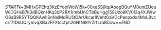 $START$k+3MHxGPEhq3KzEYooiWoWj5k+00xeSSjXq/AoogBQuYM0umZUouWiDGHsB7k3dBQknHKq3bP2RX1/mbUnCTbBuHgg159Uzo9KV0I3q4XJWwO6aB9R5YTQQKAwIlSnNsiMdRU5tDArUkcarIlVehtOaVDcPanpxdx4MxL8vcorr7tDkUQrymvqXBa2FFXtccfph26NtNI9YrZrfLraBDcw==$END$